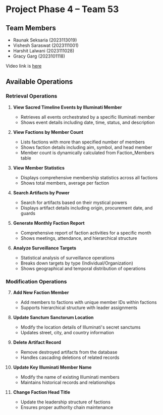 # Project Phase 4 – Team 53

## Team Members

- Raunak Seksaria (2023113019)
- Vishesh Saraswat (2023111001)
- Harshit Lalwani (2023111028)
- Gracy Garg (2023101118)

Video link is [here](https://iiitaphyd-my.sharepoint.com/:v:/g/personal/vishesh_saraswat_research_iiit_ac_in/ESZEqQvJFjtPiWQ9gREgsXgBbb5h1M4J3MxyLuR_GzkBzQ?nav=eyJyZWZlcnJhbEluZm8iOnsicmVmZXJyYWxBcHAiOiJPbmVEcml2ZUZvckJ1c2luZXNzIiwicmVmZXJyYWxBcHBQbGF0Zm9ybSI6IldlYiIsInJlZmVycmFsTW9kZSI6InZpZXciLCJyZWZlcnJhbFZpZXciOiJNeUZpbGVzTGlua0NvcHkifX0&e=Chrg8e)

## Available Operations

### Retrieval Operations
1. **View Sacred Timeline Events by Illuminati Member**
   - Retrieves all events orchestrated by a specific Illuminati member
   - Shows event details including date, time, status, and description

2. **View Factions by Member Count**
   - Lists factions with more than specified number of members
   - Shows faction details including aim, symbol, and head member
   - Member count is dynamically calculated from Faction_Members table

3. **View Member Statistics**
   - Displays comprehensive membership statistics across all factions
   - Shows total members, average per faction

4. **Search Artifacts by Power**
   - Search for artifacts based on their mystical powers
   - Displays artifact details including origin, procurement date, and guards

5. **Generate Monthly Faction Report**
   - Comprehensive report of faction activities for a specific month
   - Shows meetings, attendance, and hierarchical structure

6. **Analyze Surveillance Targets**
   - Statistical analysis of surveillance operations
   - Breaks down targets by type (Individual/Organization)
   - Shows geographical and temporal distribution of operations

### Modification Operations
7. **Add New Faction Member**
   - Add members to factions with unique member IDs within factions
   - Supports hierarchical structure with leader assignments

8. **Update Sanctum Sanctorum Location**
   - Modify the location details of Illuminati's secret sanctums
   - Updates street, city, and country information

9. **Delete Artifact Record**
   - Remove destroyed artifacts from the database
   - Handles cascading deletions of related records

10. **Update Key Illuminati Member Name**
    - Modify the name of existing Illuminati members
    - Maintains historical records and relationships

11. **Change Faction Head Title**
    - Update the leadership structure of factions
    - Ensures proper authority chain maintenance

